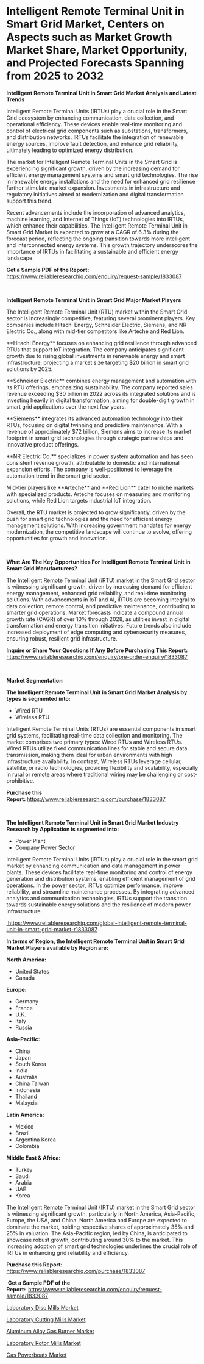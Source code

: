<p><h1>Intelligent Remote Terminal Unit in Smart Grid Market, Centers on Aspects such as Market Growth Market Share, Market Opportunity, and Projected Forecasts Spanning from 2025 to 2032</h1></p><p><strong>Intelligent Remote Terminal Unit in Smart Grid Market Analysis and Latest Trends</strong></p>
<p><p>Intelligent Remote Terminal Units (IRTUs) play a crucial role in the Smart Grid ecosystem by enhancing communication, data collection, and operational efficiency. These devices enable real-time monitoring and control of electrical grid components such as substations, transformers, and distribution networks. IRTUs facilitate the integration of renewable energy sources, improve fault detection, and enhance grid reliability, ultimately leading to optimized energy distribution.</p><p>The market for Intelligent Remote Terminal Units in the Smart Grid is experiencing significant growth, driven by the increasing demand for efficient energy management systems and smart grid technologies. The rise in renewable energy installations and the need for enhanced grid resilience further stimulate market expansion. Investments in infrastructure and regulatory initiatives aimed at modernization and digital transformation support this trend.</p><p>Recent advancements include the incorporation of advanced analytics, machine learning, and Internet of Things (IoT) technologies into IRTUs, which enhance their capabilities. The Intelligent Remote Terminal Unit in Smart Grid Market is expected to grow at a CAGR of 6.3% during the forecast period, reflecting the ongoing transition towards more intelligent and interconnected energy systems. This growth trajectory underscores the importance of IRTUs in facilitating a sustainable and efficient energy landscape.</p></p>
<p><strong>Get a Sample PDF of the Report:&nbsp;</strong> <a href="https://www.reliableresearchiq.com/enquiry/request-sample/1833087?utm_campaign=1140&utm_medium=2&utm_source=Github&utm_content=ia&utm_term=26032025&utm_id=intelligent-remote-terminal-unit-in-smart-grid">https://www.reliableresearchiq.com/enquiry/request-sample/1833087</a></p>
<p>&nbsp;</p>
<p><strong>Intelligent Remote Terminal Unit in Smart Grid Major Market Players</strong></p>
<p><p>The Intelligent Remote Terminal Unit (RTU) market within the Smart Grid sector is increasingly competitive, featuring several prominent players. Key companies include Hitachi Energy, Schneider Electric, Siemens, and NR Electric Co., along with mid-tier competitors like Arteche and Red Lion.</p><p>**Hitachi Energy** focuses on enhancing grid resilience through advanced RTUs that support IoT integration. The company anticipates significant growth due to rising global investments in renewable energy and smart infrastructure, projecting a market size targeting $20 billion in smart grid solutions by 2025.</p><p>**Schneider Electric** combines energy management and automation with its RTU offerings, emphasizing sustainability. The company reported sales revenue exceeding $30 billion in 2022 across its integrated solutions and is investing heavily in digital transformation, aiming for double-digit growth in smart grid applications over the next few years.</p><p>**Siemens** integrates its advanced automation technology into their RTUs, focusing on digital twinning and predictive maintenance. With a revenue of approximately $72 billion, Siemens aims to increase its market footprint in smart grid technologies through strategic partnerships and innovative product offerings.</p><p>**NR Electric Co.** specializes in power system automation and has seen consistent revenue growth, attributable to domestic and international expansion efforts. The company is well-positioned to leverage the automation trend in the smart grid sector.</p><p>Mid-tier players like **Arteche** and **Red Lion** cater to niche markets with specialized products. Arteche focuses on measuring and monitoring solutions, while Red Lion targets industrial IoT integration. </p><p>Overall, the RTU market is projected to grow significantly, driven by the push for smart grid technologies and the need for efficient energy management solutions. With increasing government mandates for energy modernization, the competitive landscape will continue to evolve, offering opportunities for growth and innovation.</p></p>
<p>&nbsp;</p>
<p><strong>What Are The Key Opportunities For Intelligent Remote Terminal Unit in Smart Grid Manufacturers?</strong></p>
<p><p>The Intelligent Remote Terminal Unit (iRTU) market in the Smart Grid sector is witnessing significant growth, driven by increasing demand for efficient energy management, enhanced grid reliability, and real-time monitoring solutions. With advancements in IoT and AI, iRTUs are becoming integral to data collection, remote control, and predictive maintenance, contributing to smarter grid operations. Market forecasts indicate a compound annual growth rate (CAGR) of over 10% through 2028, as utilities invest in digital transformation and energy transition initiatives. Future trends also include increased deployment of edge computing and cybersecurity measures, ensuring robust, resilient grid infrastructure.</p></p>
<p><strong>Inquire or Share Your Questions If Any Before Purchasing This Report:</strong> <a href="https://www.reliableresearchiq.com/enquiry/pre-order-enquiry/1833087?utm_campaign=1140&utm_medium=2&utm_source=Github&utm_content=ia&utm_term=26032025&utm_id=intelligent-remote-terminal-unit-in-smart-grid">https://www.reliableresearchiq.com/enquiry/pre-order-enquiry/1833087</a></p>
<p>&nbsp;</p>
<p><strong>Market Segmentation</strong></p>
<p><strong>The Intelligent Remote Terminal Unit in Smart Grid Market Analysis by types is segmented into:</strong></p>
<p><ul><li>Wired RTU</li><li>Wireless RTU</li></ul></p>
<p><p>Intelligent Remote Terminal Units (RTUs) are essential components in smart grid systems, facilitating real-time data collection and monitoring. The market comprises two primary types: Wired RTUs and Wireless RTUs. Wired RTUs utilize fixed communication lines for stable and secure data transmission, making them ideal for urban environments with high infrastructure availability. In contrast, Wireless RTUs leverage cellular, satellite, or radio technologies, providing flexibility and scalability, especially in rural or remote areas where traditional wiring may be challenging or cost-prohibitive.</p></p>
<p><strong>Purchase this Report:&nbsp;</strong><a href="https://www.reliableresearchiq.com/purchase/1833087?utm_campaign=1140&utm_medium=2&utm_source=Github&utm_content=ia&utm_term=26032025&utm_id=intelligent-remote-terminal-unit-in-smart-grid">https://www.reliableresearchiq.com/purchase/1833087</a></p>
<p>&nbsp;</p>
<p><strong>The Intelligent Remote Terminal Unit in Smart Grid Market Industry Research by Application is segmented into:</strong></p>
<p><ul><li>Power Plant</li><li>Company Power Sector</li></ul></p>
<p><p>Intelligent Remote Terminal Units (iRTUs) play a crucial role in the smart grid market by enhancing communication and data management in power plants. These devices facilitate real-time monitoring and control of energy generation and distribution systems, enabling efficient management of grid operations. In the power sector, iRTUs optimize performance, improve reliability, and streamline maintenance processes. By integrating advanced analytics and communication technologies, iRTUs support the transition towards sustainable energy solutions and the resilience of modern power infrastructure.</p></p>
<p><a href="https://www.reliableresearchiq.com/global-intelligent-remote-terminal-unit-in-smart-grid-market-r1833087?utm_campaign=1140&utm_medium=2&utm_source=Github&utm_content=ia&utm_term=26032025&utm_id=intelligent-remote-terminal-unit-in-smart-grid">&nbsp;https://www.reliableresearchiq.com/global-intelligent-remote-terminal-unit-in-smart-grid-market-r1833087</a></p>
<p><strong>In terms of Region, the Intelligent Remote Terminal Unit in Smart Grid Market Players available by Region are:</strong></p>
<p>
    <p> <strong> North America: </strong>
        <ul>
            <li>United States</li>
            <li>Canada</li>
        </ul>
        </p> 
    <p> <strong> Europe: </strong>
        <ul>
            <li>Germany</li>
            <li>France</li>
            <li>U.K.</li>
            <li>Italy</li>
            <li>Russia</li>
        </ul>
        </p> 
    <p> <strong> Asia-Pacific: </strong>
        <ul>
            <li>China</li>
            <li>Japan</li>
            <li>South Korea</li>
            <li>India</li>
            <li>Australia</li>
            <li>China Taiwan</li>
            <li>Indonesia</li>
            <li>Thailand</li>
            <li>Malaysia</li>
        </ul>
        </p> 
    <p> <strong> Latin America: </strong>
        <ul>
            <li>Mexico</li>
            <li>Brazil</li>
            <li>Argentina Korea</li>
            <li>Colombia</li>
        </ul>
        </p> 
    <p> <strong> Middle East & Africa: </strong>
        <ul>
            <li>Turkey</li>
            <li>Saudi</li>
            <li>Arabia</li>
            <li>UAE</li>
            <li>Korea</li>
        </ul>
    </p>
    </p>
<p><p>The Intelligent Remote Terminal Unit (IRTU) market in the Smart Grid sector is witnessing significant growth, particularly in North America, Asia-Pacific, Europe, the USA, and China. North America and Europe are expected to dominate the market, holding respective shares of approximately 35% and 25% in valuation. The Asia-Pacific region, led by China, is anticipated to showcase robust growth, contributing around 30% to the market. This increasing adoption of smart grid technologies underlines the crucial role of IRTUs in enhancing grid reliability and efficiency.</p></p>
<p><strong>Purchase this Report: </strong><a href="https://www.reliableresearchiq.com/purchase/1833087?utm_campaign=1140&utm_medium=2&utm_source=Github&utm_content=ia&utm_term=26032025&utm_id=intelligent-remote-terminal-unit-in-smart-grid">https://www.reliableresearchiq.com/purchase/1833087</a></p>
<p>&nbsp;<strong>Get a Sample PDF of the Report:&nbsp;&nbsp;</strong><a href="https://www.reliableresearchiq.com/enquiry/request-sample/1833087?utm_campaign=1140&utm_medium=2&utm_source=Github&utm_content=ia&utm_term=26032025&utm_id=intelligent-remote-terminal-unit-in-smart-grid">https://www.reliableresearchiq.com/enquiry/request-sample/1833087</a></p>
<p><strong></strong></p>
<p><p><a href="https://github.com/spehnluenaru/Market-Research-Report-List-1/blob/main/laboratory-disc-mills-market.md?utm_campaign=1140&utm_medium=2&utm_source=Github&utm_content=ia&utm_term=26032025&utm_id=intelligent-remote-terminal-unit-in-smart-grid">Laboratory Disc Mills Market</a></p><p><a href="https://github.com/thapabylers2/Market-Research-Report-List-1/blob/main/laboratory-cutting-mills-market.md?utm_campaign=1140&utm_medium=2&utm_source=Github&utm_content=ia&utm_term=26032025&utm_id=intelligent-remote-terminal-unit-in-smart-grid">Laboratory Cutting Mills Market</a></p><p><a href="https://github.com/kluviabolofo/Market-Research-Report-List-1/blob/main/aluminum-alloy-gas-burner-market.md?utm_campaign=1140&utm_medium=2&utm_source=Github&utm_content=ia&utm_term=26032025&utm_id=intelligent-remote-terminal-unit-in-smart-grid">Aluminum Alloy Gas Burner Market</a></p><p><a href="https://github.com/ryantindyaiz/Market-Research-Report-List-1/blob/main/laboratory-rotor-mills-market.md?utm_campaign=1140&utm_medium=2&utm_source=Github&utm_content=ia&utm_term=26032025&utm_id=intelligent-remote-terminal-unit-in-smart-grid">Laboratory Rotor Mills Market</a></p><p><a href="https://github.com/muskoaizahfi/Market-Research-Report-List-1/blob/main/gas-powerboats-market.md?utm_campaign=1140&utm_medium=2&utm_source=Github&utm_content=ia&utm_term=26032025&utm_id=intelligent-remote-terminal-unit-in-smart-grid">Gas Powerboats Market</a></p></p>